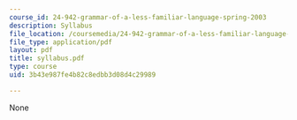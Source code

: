 ```yaml
---
course_id: 24-942-grammar-of-a-less-familiar-language-spring-2003
description: Syllabus
file_location: /coursemedia/24-942-grammar-of-a-less-familiar-language-spring-2003/3b43e987fe4b82c8edbb3d08d4c29989_syllabus.pdf
file_type: application/pdf
layout: pdf
title: syllabus.pdf
type: course
uid: 3b43e987fe4b82c8edbb3d08d4c29989

---
```

None